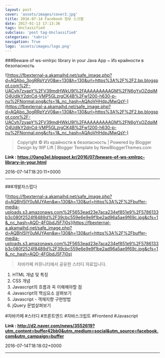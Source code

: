```yaml
---
layout: post
cover: 'assets/images/cover3.jpg'
title: 2016-07-14 Facebook 정보 스크랩
date: 2017-01-13 17:13:36
tags: Unclassified
subclass: 'post tag-Unclassified'
categories: 'tabris'
navigation: True
logo: 'assets/images/logo.png'
---
```


###Beware of ws-xmlrpc library in your Java App ~ Из крайности в безопасность

![https://fbexternal-a.akamaihd.net/safe_image.php?d=AQAbo_3ogRRpYzV0&w=130&h=130&url=https%3A%2F%2F2.bp.blogspot.com%2F-UACyh7zyapY%2FV39mdHWkU9I%2FAAAAAAAAAGM%2FN6gYxOZdqiMO4UdIkY2dnCd-VMP5GLzrgCK4B%2Fw1200-h630-p-nu%2FNormal.png&cfs=1&_nc_hash=AQAoVHHdpJMwQsY-](https://fbexternal-a.akamaihd.net/safe_image.php?d=AQAbo_3ogRRpYzV0&w=130&h=130&url=https%3A%2F%2F2.bp.blogspot.com%2F-UACyh7zyapY%2FV39mdHWkU9I%2FAAAAAAAAAGM%2FN6gYxOZdqiMO4UdIkY2dnCd-VMP5GLzrgCK4B%2Fw1200-h630-p-nu%2FNormal.png&cfs=1&_nc_hash=AQAoVHHdpJMwQsY-)

>Copyright © Из крайности в безопасность | Powered by Blogger Design by WP Lift | Blogger Template by NewBloggerThemes.com

**Link : <https://0ang3el.blogspot.kr/2016/07/beware-of-ws-xmlrpc-library-in-your.html>**

2016-07-14T18:20:11+0000

---

###개발자스럽다

![https://fbexternal-a.akamaihd.net/safe_image.php?d=AQBhI5IY0uMJYAen&w=130&h=130&url=https%3A%2F%2Fbuffer-media-uploads.s3.amazonaws.com%2F5653ead23e7aca234ef851e9%2F5786133b3c080f2524f8489d%2F39cbc559e6e9e9f1be2ad96a5ae9f69c.jpg&cfs=1&_nc_hash=AQD-4FGbdJ5F7j0s](https://fbexternal-a.akamaihd.net/safe_image.php?d=AQBhI5IY0uMJYAen&w=130&h=130&url=https%3A%2F%2Fbuffer-media-uploads.s3.amazonaws.com%2F5653ead23e7aca234ef851e9%2F5786133b3c080f2524f8489d%2F39cbc559e6e9e9f1be2ad96a5ae9f69c.jpg&cfs=1&_nc_hash=AQD-4FGbdJ5F7j0s)

>자바카페 커뮤니티에서 공유한 스터디 자료입니다.
1. HTML 개념 및 특징
2. CSS 개념
3. Javascript의 흐름과 꼭 이해해야할 점
4. Javascript의 핵심요소 살펴보기
5. Javascript - 객채지향 구현방법
6. jQuery 문법살펴보기

#자바카페 #스터디 #프론트엔드 #자바스크립트 #Frontend #Javascript

**Link : <http://d2.naver.com/news/3552619?utm_content=buffer42bb0&utm_medium=social&utm_source=facebook.com&utm_campaign=buffer>**

2016-07-14T18:18:02+0000

---

